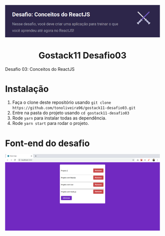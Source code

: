 
<div align="center">
  <img src="https://raw.githubusercontent.com/tonoliveira96/gostack11-desafio03/master/assets/logo-desafio03.png"/>
</div>
 <h1 align="center">Gostack11 Desafio03</h1>

Desafio 03: Conceitos do ReactJS

# Instalação

1. Faça o clone deste repositório usando `git clone https://github.com/tonoliveira96/gostack11-desafio03.git`
2. Entre na pasta do projeto usando `cd gostack11-desafio03`
3. Rode `yarn` para instalar todas as dependência.
4. Rode `yarn start` para rodar o projeto.

# Font-end do desafio

<div align="center">
  <img src="https://raw.githubusercontent.com/tonoliveira96/gostack11-desafio03/master/assets/image-desafio03.png"/>
</div>
